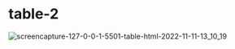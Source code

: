 # table-2


![screencapture-127-0-0-1-5501-table-html-2022-11-11-13_10_19](https://user-images.githubusercontent.com/113893813/201292441-3cda307b-7ac0-4483-9860-8a8057f0e25f.png)
